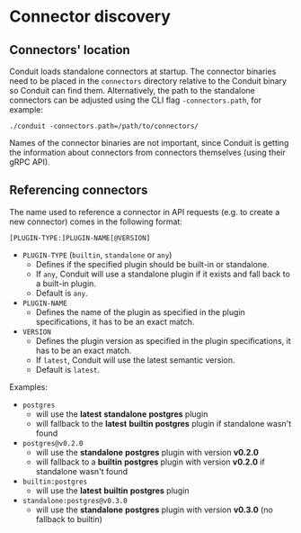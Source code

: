 # Connector discovery

## Connectors' location

Conduit loads standalone connectors at startup. The connector binaries need to be placed in the `connectors` directory
relative to the Conduit binary so Conduit can find them. Alternatively, the path to the standalone connectors can be
adjusted using the CLI flag `-connectors.path`, for example:

```shell
./conduit -connectors.path=/path/to/connectors/
```

Names of the connector binaries are not important, since Conduit is getting the information about connectors from
connectors themselves (using their gRPC API).

## Referencing connectors

The name used to reference a connector in API requests (e.g. to create a new connector) comes in the following format:

`[PLUGIN-TYPE:]PLUGIN-NAME[@VERSION]`

- `PLUGIN-TYPE` (`builtin`, `standalone` or `any`)
  - Defines if the specified plugin should be built-in or standalone.
  - If `any`, Conduit will use a standalone plugin if it exists and fall back to a built-in plugin.
  - Default is `any`.
- `PLUGIN-NAME`
  - Defines the name of the plugin as specified in the plugin specifications, it has to be an exact match.
- `VERSION`
  - Defines the plugin version as specified in the plugin specifications, it has to be an exact match.
  - If `latest`, Conduit will use the latest semantic version.
  - Default is `latest`.

Examples:

- `postgres`
  - will use the **latest** **standalone** **postgres** plugin
  - will fallback to the **latest** **builtin** **postgres** plugin if standalone wasn't found
- `postgres@v0.2.0`
  - will use the **standalone** **postgres** plugin with version **v0.2.0**
  - will fallback to a **builtin** **postgres** plugin with version **v0.2.0** if standalone wasn't found
- `builtin:postgres`
  - will use the **latest** **builtin** **postgres** plugin
- `standalone:postgres@v0.3.0`
  - will use the **standalone** **postgres** plugin with version **v0.3.0** (no fallback to builtin)
